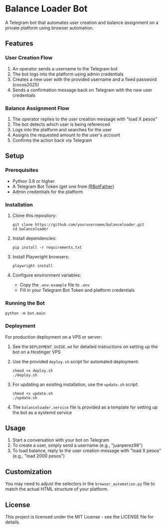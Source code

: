 # Balance Loader Bot

A Telegram bot that automates user creation and balance assignment on a private platform using browser automation.

## Features

### User Creation Flow

1. An operator sends a username to the Telegram bot
2. The bot logs into the platform using admin credentials
3. Creates a new user with the provided username and a fixed password (cocos2025)
4. Sends a confirmation message back on Telegram with the new user credentials

### Balance Assignment Flow

1. The operator replies to the user creation message with "load X pesos"
2. The bot detects which user is being referenced
3. Logs into the platform and searches for the user
4. Assigns the requested amount to the user's account
5. Confirms the action back via Telegram

## Setup

### Prerequisites

- Python 3.8 or higher
- A Telegram Bot Token (get one from [@BotFather](https://t.me/BotFather))
- Admin credentials for the platform

### Installation

1. Clone this repository:

   ```
   git clone https://github.com/yourusername/balanceloader.git
   cd balanceloader
   ```

2. Install dependencies:

   ```
   pip install -r requirements.txt
   ```

3. Install Playwright browsers:

   ```
   playwright install
   ```

4. Configure environment variables:
   - Copy the `.env.example` file to `.env`
   - Fill in your Telegram Bot Token and platform credentials

### Running the Bot

```
python -m bot.main
```

### Deployment

For production deployment on a VPS or server:

1. See the `DEPLOYMENT_GUIDE.md` for detailed instructions on setting up the bot on a Hostinger VPS
2. Use the provided `deploy.sh` script for automated deployment:

   ```
   chmod +x deploy.sh
   ./deploy.sh
   ```

3. For updating an existing installation, use the `update.sh` script:

   ```
   chmod +x update.sh
   ./update.sh
   ```

4. The `balanceloader.service` file is provided as a template for setting up the bot as a systemd service

## Usage

1. Start a conversation with your bot on Telegram
2. To create a user, simply send a username (e.g., "juanperez98")
3. To load balance, reply to the user creation message with "load X pesos" (e.g., "load 2000 pesos")

## Customization

You may need to adjust the selectors in the `browser_automation.py` file to match the actual HTML structure of your platform.

## License

This project is licensed under the MIT License - see the LICENSE file for details.
